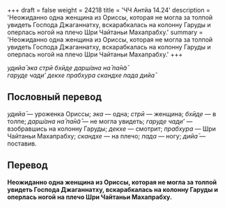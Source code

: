 +++
draft = false
weight = 24218
title = 'ЧЧ Антйа 14.24'
description = 'Неожиданно одна женщина из Ориссы, которая не могла за толпой увидеть Господа Джаганнатху, вскарабкалась на колонну Гаруды и оперлась ногой на плечо Шри Чайтаньи Махапрабху.'
summary = 'Неожиданно одна женщина из Ориссы, которая не могла за толпой увидеть Господа Джаганнатху, вскарабкалась на колонну Гаруды и оперлась ногой на плечо Шри Чайтаньи Махапрабху.'
+++

_уд̣ийа̄ эка стрӣ бхӣд̣е дарш́ана на̄ па̄н̃а̄  
гаруд̣е чад̣и’ декхе прабхура скандхе пада дийа̄_

## Пословный перевод

_уд̣ийа̄_ — уроженка Ориссы; _эка_ — одна; _стрӣ_ — женщина; _бхӣд̣е_ — в толпе; _дарш́ана_ _на̄_ _па̄н̃а̄_ — не могла увидеть; _гаруд̣е_ _чад̣и’_ — взобравшись на колонну Гаруды; _декхе_ — смотрит; _прабхура_ — Шри Чайтаньи Махапрабху; _скандхе_ — на плечо; _пада_ — ногу; _дийа̄_ — поставив.

## Перевод

**Неожиданно одна женщина из Ориссы, которая не могла за толпой увидеть Господа Джаганнатху, вскарабкалась на колонну Гаруды и оперлась ногой на плечо Шри Чайтаньи Махапрабху.**
